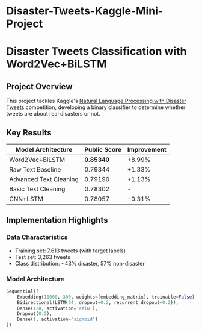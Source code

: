 # Disaster-Tweets-Kaggle-Mini-Project

# Disaster Tweets Classification with Word2Vec+BiLSTM

## Project Overview
This project tackles Kaggle's [Natural Language Processing with Disaster Tweets](https://www.kaggle.com/c/nlp-getting-started) competition, developing a binary classifier to determine whether tweets are about real disasters or not.

## Key Results
| Model Architecture | Public Score | Improvement |
|--------------------|-------------|------------|
| Word2Vec+BiLSTM | **0.85340** | +8.99% |
| Raw Text Baseline | 0.79344 | +1.33% |
| Advanced Text Cleaning | 0.79190 | +1.13% |
| Basic Text Cleaning | 0.78302 | - |
| CNN+LSTM | 0.78057 | -0.31% |

## Implementation Highlights

### Data Characteristics
- Training set: 7,613 tweets (with target labels)
- Test set: 3,263 tweets
- Class distribution: ~43% disaster, 57% non-disaster

### Model Architecture
```python
Sequential([
    Embedding(10000, 300, weights=[embedding_matrix], trainable=False),
    Bidirectional(LSTM(64, dropout=0.2, recurrent_dropout=0.2)),
    Dense(128, activation='relu'),
    Dropout(0.5),
    Dense(1, activation='sigmoid')
])
